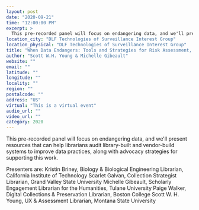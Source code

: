 ```yaml
---
layout: post
date: "2020-09-21"
time: "12:00:00 PM"
excerpt: >
  This pre-recorded panel will focus on endangering data, and we'll present resources that can help librarians audit library-built and vendor-...
location_city: "DLF Technologies of Surveillance Interest Group"
location_physical: "DLF Technologies of Surveillance Interest Group"
title: "When Data Endangers: Tools and Strategies for Risk Assessment, Policy Analysis, and Advocacy"
author: "Scott W.H. Young & Michelle Gibeault"
website: ""
email: ""
latitude: ""
longitude: ""
locality: ""
region: ""
postalcode: ""
address: "US"
virtual: "This is a virtual event"
audio_url: ""
video_url: ""
category: 2020
---
```


This pre-recorded panel will focus on endangering data, and we'll present resources that can help librarians audit library-built and vendor-build systems to improve data practices, along with advocacy strategies for supporting this work.

Presenters are:
Kristin Briney, Biology & Biological Engineering Librarian, California Institute of Technology
Scarlet Galvan, Collection Strategist Librarian, Grand Valley State University
Michelle Gibeault,  Scholarly Engagement Librarian for the Humanities, Tulane University
Paige Walker, Digital Collections & Preservation Librarian, Boston College
Scott W. H. Young, UX & Assessment Librarian, Montana State University
